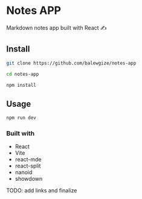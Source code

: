 # Notes APP

Markdown notes app built with React ✍️

## Install

```bash
git clone https://github.com/balewgize/notes-app
```

```bash
cd notes-app
```
```bash
npm install
```

## Usage

```bash
npm run dev
```

### Built with
- React
- Vite
- react-mde
- react-split
- nanoid
- showdown

TODO: add links and finalize 
